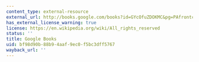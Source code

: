 ```yaml
---
content_type: external-resource
external_url: http://books.google.com/books?id=GYcOfuZDOKMC&pg=PAfrontcover
has_external_license_warning: true
license: https://en.wikipedia.org/wiki/All_rights_reserved
status: ''
title: Google Books
uid: bf98d90b-88b9-4aaf-9ec0-f5bc3dff5767
wayback_url: ''
---
```

